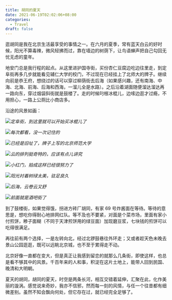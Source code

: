 ```yaml
---
title: 胡同的夏天
date: 2021-06-19T02:02:06+08:00
categories:
  - Travel
draft: false
---
```


逛胡同是我在北京生活最享受的事情之一。在六月的夏季，常有蓝天白云的好时候，阳光不算毒辣，微风轻拂而过，靠在墙边的树荫下，让鸟语蝉声把自己勾回无忧无虑的童年。

地安门总是我行程的起点。从这里进护国寺街，买份杏仁豆腐边吃边往里走，到定阜街再多几步就能看见辅仁大学的校门，不过现在已经挂上了北师大的牌子。继续向前是恭王府，想绕过的话可以穿过柳荫街去后海（如果感兴趣，还有南海、中海、北海、前海、后海和西海，一溜儿全是水路）。之后沿着湖面随便溜达溜达再一路向东，穿过烟袋斜街就是鼓楼了。走的时候叼根冰棍儿，边嗦边逛才过瘾，不用担心，一路上公厕比小商店多。

沿途的风景如画：

![](https://static.iamgodot.com/content/images/IMG_20210617_161451.jpg)*定阜街，到这里就可以开始买冰棍儿了*

![](https://static.iamgodot.com/content/images/IMG_20210617_162013.jpg)*每次都看，没一次记住的*

![](https://static.iamgodot.com/content/images/IMG_20210617_162149.jpg)*已经是旧址了，牌子上写的北京师范大学*

![](https://static.iamgodot.com/content/images/IMG_20210617_163641.jpg)*云的排列挺奇特的，应该有点儿讲究*

![](https://static.iamgodot.com/content/images/IMG_20210617_164039.jpg)*小红门，拍成这样已经很努力了*

![](https://static.iamgodot.com/content/images/IMG_20210617_164454.jpg)*阳光衬着树绿太美，驻足良久*

![](https://static.iamgodot.com/content/images/IMG_20210617_170024.jpg)*后海，云卷云又舒*

![](https://static.iamgodot.com/content/images/IMG_20210617_170708.jpg)*前面就是酒吧街了*

到了鼓楼街，如果觉得饿，拐进方砖厂胡同，有家 69 号炸酱面在等待。等待的意思是，想吃你得耐心地排网红队。等不及也不要紧，对面是个菜市场，里面有家小付煎饼，糁子面糊（不同于天津煎饼用的绿豆面）加现磨豆浆，七块钱的煎饼可以吃得很满足。

再往前有两个选择，一是左转向北，经过北锣鼓巷往外环走；又或者趁天色未晚去景山公园逛逛，既可以远眺北京城，也不至于累得走不动。

北京好像一直都在变大，但是真正让我感到留恋的就那么几条街，即使这样，也总是看不够其中的风景。千百年来的人和事，积淀在这片土地上，能带人回到民国、晚清和大明朝。

夏天的胡同，胡同的夏天，时空是两条长河，相互交错着延伸，汇聚在此，化作美丽的漩涡。感觉说来奇妙，我亦不信邪，然而每一刻的风情，与任一个往昔都有细微差别。虽然不知会飘向何处，但它存在过，就已经完全足够了。